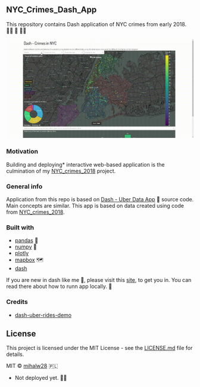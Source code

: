 ## NYC_Crimes_Dash_App
This repository contains Dash application of NYC crimes from early 2018. :policewoman: :police_car: :policeman:

![](https://github.com/mihalw28/NYC_Crimes_Dash_App/blob/master/gif/Animation.gif)

### Motivation
Building and deploying* interactive web-based application is the culmination of my [NYC_crimes_2018](https://github.com/mihalw28/NYC_crimes_2018) project. 

### General info
Application from this repo is based on [Dash - Uber Data App](https://dash-uber-rides.plot.ly/) :oncoming_taxi: source code. Main concepts are similar. This app is based on data created using code from [NYC_crimes_2018](https://github.com/mihalw28/NYC_crimes_2018).

### Built with
* [pandas](https://github.com/pandas-dev/pandas) :panda_face:
* [numpy](https://github.com/numpy/numpy) :1234:
* [plotly](https://plot.ly/)
* [mapbox](https://www.mapbox.com/) :world_map:
* [dash](https://github.com/plotly/dash)

If you are new in dash like me :beginner:, please visit this [site](https://github.com/plotly/dash-docs), to get you in. You can read there about how to runn app locally. :dash: 


### Credits
* [dash-uber-rides-demo](https://github.com/plotly/dash-uber-rides-demo)

## License
This project is licensed under the MIT License - see the [LICENSE.md](https://github.com/mihalw28/NYC_crimes_2018/blob/master/LICENSE) file for details.

MIT © [mihalw28](https://twitter.com/mihalw28) :poland:


* Not deployed yet. :man_facepalming:
